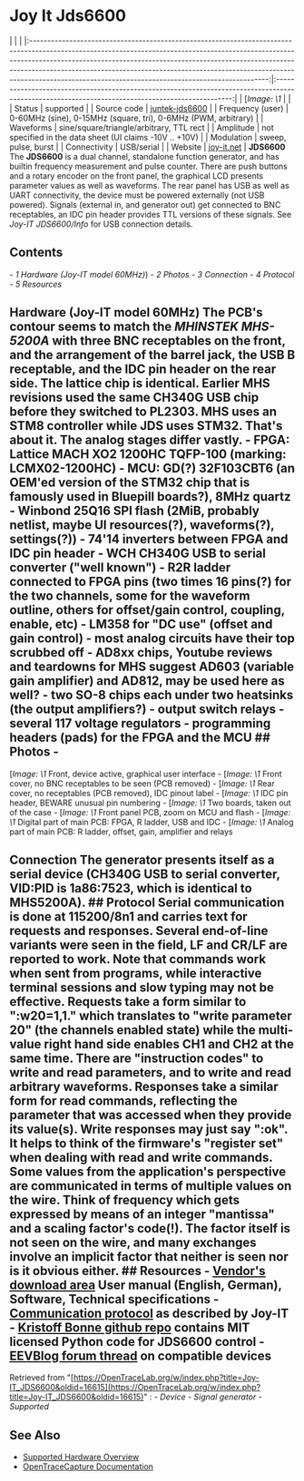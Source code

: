 # Joy It Jds6600
| | | |:-----------------------------------------------------------------------------------------------------------------------------------------------------------------------------------------------------------------------------------------------------------------------------------------------------------------------------------------------------------------------------------------:|:------------------------------------------------------------------------------------------------------------------------------------------------:| | [*Image: \1* | | | Status | supported | | Source code | [juntek-jds6600](http://github.com/OpenTraceLab/?p=OpenTraceCapture.git;a=tree;f=src/hardware/juntek-jds6600) | | Frequency (user) | 0-60MHz (sine), 0-15MHz (square, tri), 0-6MHz (PWM, arbitrary) | | Waveforms | sine/square/triangle/arbitrary, TTL rect | | Amplitude | not specified in the data sheet (UI claims -10V .. +10V) | | Modulation | sweep, pulse, burst | | Connectivity | USB/serial | | Website | [joy-it.net](http://anleitung.joy-it.net/?goods=jds6600) | **JDS6600** The **JDS6600** is a dual channel, standalone function generator, and has builtin frequency measurement and pulse counter. There are push buttons and a rotary encoder on the front panel, the graphical LCD presents parameter values as well as waveforms. The rear panel has USB as well as UART connectivity, the device must be powered externally (not USB powered). Signals (external in, and generator out) get connected to BNC receptables, an IDC pin header provides TTL versions of these signals. See *Joy-IT JDS6600/Info* for USB connection details.
## Contents
\- *1 Hardware (Joy-IT model 60MHz)*) \- *2 Photos* \- *3 Connection* \- *4 Protocol* \- *5 Resources*
## Hardware (Joy-IT model 60MHz) The PCB's contour seems to match the *MHINSTEK MHS-5200A* with three BNC receptables on the front, and the arrangement of the barrel jack, the USB B receptable, and the IDC pin header on the rear side. The lattice chip is identical. Earlier MHS revisions used the same CH340G USB chip before they switched to PL2303. MHS uses an STM8 controller while JDS uses STM32. That's about it. The analog stages differ vastly. \- FPGA: Lattice MACH XO2 1200HC TQFP-100 (marking: LCMX02-1200HC) \- MCU: GD(?) 32F103CBT6 (an OEM'ed version of the STM32 chip that is famously used in Bluepill boards?), 8MHz quartz \- Winbond 25Q16 SPI flash (2MiB, probably netlist, maybe UI resources(?), waveforms(?), settings(?)) \- 74'14 inverters between FPGA and IDC pin header \- WCH CH340G USB to serial converter ("well known") \- R2R ladder connected to FPGA pins (two times 16 pins(?) for the two channels, some for the waveform outline, others for offset/gain control, coupling, enable, etc) \- LM358 for "DC use" (offset and gain control) \- most analog circuits have their top scrubbed off \- AD8xx chips, Youtube reviews and teardowns for MHS suggest AD603 (variable gain amplifier) and AD812, may be used here as well? \- two SO-8 chips each under two heatsinks (the output amplifiers?) \- output switch relays \- several 117 voltage regulators \- programming headers (pads) for the FPGA and the MCU ## Photos \-
[*Image: \1*
Front, device active, graphical user interface
\-
[*Image: \1*
Front cover, no BNC receptables to be seen (PCB removed)
\-
[*Image: \1*
Rear cover, no receptables (PCB removed), IDC pinout label
\-
[*Image: \1*
IDC pin header, BEWARE unusual pin numbering
\-
[*Image: \1*
Two boards, taken out of the case
\-
[*Image: \1*
Front panel PCB, zoom on MCU and flash
\-
[*Image: \1*
Digital part of main PCB: FPGA, R ladder, USB and IDC
\-
[*Image: \1*
Analog part of main PCB: R ladder, offset, gain, amplifier and relays
## Connection The generator presents itself as a serial device (CH340G USB to serial converter, VID:PID is 1a86:7523, which is identical to MHS5200A). ## Protocol Serial communication is done at 115200/8n1 and carries text for requests and responses. Several end-of-line variants were seen in the field, LF and CR/LF are reported to work. Note that commands work when sent from programs, while interactive terminal sessions and slow typing may not be effective. Requests take a form similar to ":w20=1,1.\" which translates to "write parameter 20" (the channels enabled state) while the multi-value right hand side enables CH1 and CH2 at the same time. There are "instruction codes" to write and read parameters, and to write and read arbitrary waveforms. Responses take a similar form for read commands, reflecting the parameter that was accessed when they provide its value(s). Write responses may just say ":ok\". It helps to think of the firmware's "register set" when dealing with read and write commands. Some values from the application's perspective are communicated in terms of multiple values on the wire. Think of frequency which gets expressed by means of an integer "mantissa" and a scaling factor's code(!). The factor itself is not seen on the wire, and many exchanges involve an implicit factor that neither is seen nor is it obvious either. ## Resources \- [Vendor's download area](http://anleitung.joy-it.net/?goods=jds6600) User manual (English, German), Software, Technical specifications \- [Communication protocol](https://joy-it.net/files/files/Produkte/JT-JD6600/JT-JDS6600-Communication-protocol.pdf) as described by Joy-IT \- [Kristoff Bonne github repo](https://github.com/on1arf/jds6600_python) contains MIT licensed Python code for JDS6600 control \- [EEVBlog forum thread](https://www.eevblog.com/forum/testgear/anybody-know-anything-about-this-signal-generator/) on compatible devices
Retrieved from "[https://OpenTraceLab.org/w/index.php?title=Joy-IT_JDS6600&oldid=16615](https://OpenTraceLab.org/w/index.php?title=Joy-IT_JDS6600&oldid=16615)"
: \- *Device* \- *Signal generator* \- *Supported*
## See Also
- [Supported Hardware Overview](../supported-hardware.md)
- [OpenTraceCapture Documentation](../../opentracecapture/overview.md)
